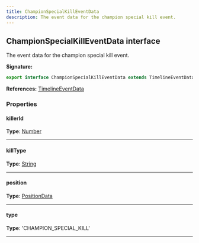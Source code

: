 ```yaml
---
title: ChampionSpecialKillEventData
description: The event data for the champion special kill event.
---
```


## ChampionSpecialKillEventData interface

The event data for the champion special kill event.

**Signature:**

```ts
export interface ChampionSpecialKillEventData extends TimelineEventData 
```

**References:** [TimelineEventData](/api/interfaces/timelineeventdata)

### Properties

#### killerId



**Type**: [Number](https://developer.mozilla.org/en-US/docs/Web/JavaScript/Reference/Global_Objects/Number)

---

#### killType



**Type**: [String](https://developer.mozilla.org/en-US/docs/Web/JavaScript/Reference/Global_Objects/String)

---

#### position



**Type**: [PositionData](/api/interfaces/positiondata)

---

#### type



**Type**: 'CHAMPION_SPECIAL_KILL'

---

